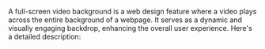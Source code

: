A full-screen video background is a web design feature where a video plays across the entire background of a webpage. It serves as a dynamic and visually engaging backdrop, enhancing the overall user experience. Here's a detailed description:
